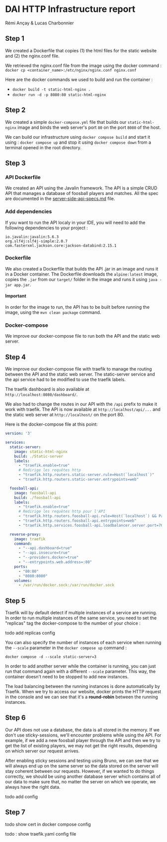 # DAI HTTP Infrastructure report
Rémi Ançay & Lucas Charbonnier

## Step 1
We created a Dockerfile that copies (1) the html files for the static website and (2) the nginx.conf file.

We retrieved the nginx.conf file from the image using the docker command :
```docker cp <container_name>:/etc/nginx/nginx.conf nginx.conf```

Here are the docker commands we used to build and run the container :
- `docker build -t static-html-nginx .`
- `docker run -d -p 8080:80 static-html-nginx`

## Step 2

We created a simple `docker-compose.yml` file that builds our `static-html-nginx` image and binds the web server's port `80` on the port `8080` of the host.

We can build our infrastructure using `docker compose build` and start it using : `docker compose up` and stop it using `docker compose down` from a terminal opened in the root directory.

## Step 3

### API Dockerfile
We created an API using the Javalin framework. The API is a simple CRUD API that manages a database of foosball players and matches.
All the spec are documented in the [server-side-api-specs.md](server-side-api-specs.md) file.

### Add dependencies
If you want to run the API localy in your IDE, you will need to add the following dependencies to your project :
````
io.javalin:javalin:5.6.3
org.slf4j:slf4j-simple:2.0.7
com.fasterxml.jackson.core:jackson-databind:2.15.1
````

### Dockerfile
We also created a Dockerfile that builds the API .jar in an image and runs it in a Docker container.
The Dockerfile downloads the `alpine:latest` image, copies the `.jar` from our `target/` folder in the image and runs it using `java -jar app.jar`. 

#### Important
In order for the image to run, the API has to be built before running the image, using the `mvn clean package` command.

### Docker-compose
We improve our docker-compose file to run both the API and the static web server.

## Step 4
We improve our docker-compose file with traefik to manage the routing between the API and the static web server.
The static-server service and the api service had to be modified to use the traefik labels.

The traefik dashboard is also available at `http://localhost:8080/dashboard/`.

We also had to change the routes in our API with the `/api` prefix to make it work with traefik.
The API is now available at `http://localhost/api/...` and the static web server at `http://localhost/` on the port 80.

Here is the docker-compose file at this point:
```yaml
version: '3'

services:
  static-server:
    image: static-html-nginx
    build: ./Static-server
    labels:
      - "traefik.enable=true"
      # Redirige les requêtes http
      - "traefik.http.routers.static-server.rule=Host(`localhost`)"
      - "traefik.http.routers.static-server.entrypoints=web"

  foosball-api:
    image: foosball-api
    build: ./foosball-api
    labels:
      - "traefik.enable=true"
      # Redirige les requêtes http pour l'API
      - "traefik.http.routers.foosball-api.rule=Host(`localhost`) && PathPrefix(`/api`)"
      - "traefik.http.routers.foosball-api.entrypoints=web"
      - "traefik.http.services.foosball-api.loadbalancer.server.port=7000"

  reverse-proxy:
    image: traefik
    command:
      - "--api.dashboard=true"
      - "--api.insecure=true"
      - "--providers.docker=true"
      - "--entrypoints.web.address=:80"
    ports:
      - "80:80"
      - "8080:8080"
    volumes:
      - /var/run/docker.sock:/var/run/docker.sock
```

## Step 5

Traefik will by default detect if multiple instances of a service are running. In order to run multiple instances of the same service, you need to set the "replicas" tag the docker-compose to the number of your choice :

todo add replicas config

You can also specify the number of instances of each service when running the `--scale` parameter in the `docker compose up` command :

```docker compose -d --scale static-server=3```

In order to add another server while the container is running, you can just run that command again with a different `--scale` parameter. This way, the container doesn't need to be stopped to add new instances.

The load balancing between the running instances is done automatically by Traefik. When we try to access our website, docker prints the HTTP request in the console and we can see that it's a **round-robin** between the running instances. 

## Step 6

Our API does not use a database, the data is all stored in the memory. If we don't use sticky-sessions, we'll encounter problems while using the API. For example, if we add a new foosball player through the API and then we try to get the list of existing players, we may not get the right results, depending on which server our request arrives.

After enabling sticky sessions and testing using Bruno, we can see that we will always end up on the same server so the data stored on the server will stay coherent between our requests. However, if we wanted to do things correctly, we should be using another database server which contains all of our data to make sure that, no matter the server on which we operate, we always have the right data.

todo add config

## Step 7


todo show cert in docker compose config

todo : show traefik.yaml config file


